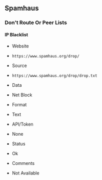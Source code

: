 ## Spamhaus

### Don't Route Or Peer Lists

#### IP Blacklist
>
* Website
 - `https://www.spamhaus.org/drop/`
* Source
 - `https://www.spamhaus.org/drop/drop.txt`
* Data
 - Net Block
* Format
 - Text
* API/Token
 - None
* Status
 - Ok
* Comments
 - Not Available

